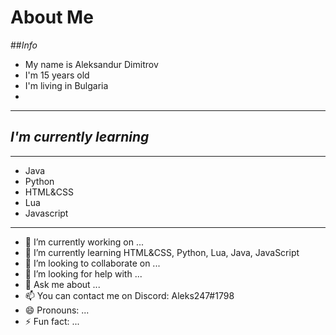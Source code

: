 # **About Me**
##_Info_


* My name is Aleksandur Dimitrov
* I'm 15 years old
* I'm living in Bulgaria 
* 
---
## _I'm currently learning_

---
* Java
* Python
* HTML&CSS
* Lua
* Javascript
---
- 🔭 I’m currently working on ...
- 🌱 I’m currently learning HTML&CSS, Python, Lua, Java, JavaScript
- 👯 I’m looking to collaborate on ...
- 🤔 I’m looking for help with ...
- 💬 Ask me about ...
- 📫 You can contact me on Discord: Aleks247#1798
- 😄 Pronouns: ...
- ⚡ Fun fact: ...

